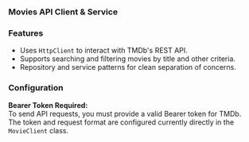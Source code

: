﻿### Movies API Client & Service

### Features

- Uses `HttpClient` to interact with TMDb's REST API.
- Supports searching and filtering movies by title and other criteria.
- Repository and service patterns for clean separation of concerns.

### Configuration

**Bearer Token Required:**  
To send API requests, you must provide a valid Bearer token for TMDb.  
The token and request format are configured currently directly in the `MovieClient` class.
